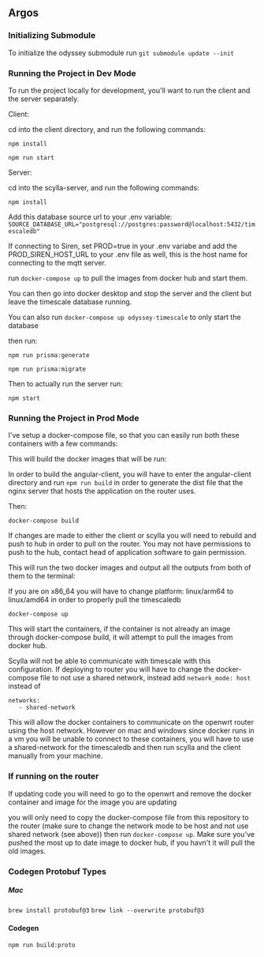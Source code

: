 ## Argos

### Initializing Submodule

To initialize the odyssey submodule run `git submodule update --init`

### Running the Project in Dev Mode

To run the project locally for development, you'll want to run the client and the server separately.

Client:

cd into the client directory, and run the following commands:

`npm install`

`npm run start`

Server:

cd into the scylla-server, and run the following commands:

`npm install`

Add this database source url to your .env variable:
`SOURCE_DATABASE_URL="postgresql://postgres:password@localhost:5432/timescaledb"`

If connecting to Siren, set PROD=true in your .env variabe and add the PROD_SIREN_HOST_URL to your .env file as well, this is the host name for connecting to the mqtt server. 

run `docker-compose up` to pull the images from docker hub and start them. 

You can then go into docker desktop and stop the server and the client but leave the timescale database running. 

You can also run `docker-compose up odyssey-timescale` to only start the database

then run:

`npm run prisma:generate`

`npm run prisma:migrate`

Then to actually run the server run:

`npm start`

### Running the Project in Prod Mode

I've setup a docker-compose file, so that you can easily run both these containers with a few commands:

This will build the docker images that will be run:

In order to build the angular-client, you will have to enter the angular-client directory and run `npm run build` in order to generate the dist file that the nginx server that hosts the application on the router uses. 

Then: 

`docker-compose build`

If changes are made to either the client or scylla you will need to rebuild and push to hub in order to pull on the router. You may not have permissions to push to the hub, contact head of application software to gain permission.

This will run the two docker images and output all the outputs from both of them to the terminal:

If you are on x86_64 you will have to change platform: linux/arm64 to linux/amd64 in order to properly pull the timescaledb

`docker-compose up`

This will start the containers, if the container is not already an image through docker-compose build, it will attempt to pull the images from docker hub. 

Scylla will not be able to communicate with timescale with this configuration. If deploying to router you will have to change the docker-compose file to not use a shared network, instead add `network_mode: host`
instead of 
```
networks: 
   - shared-network
```

This will allow the docker containers to communicate on the openwrt router using the host network. However on mac and windows since docker runs in a vm you will be unable to connect to these containers, you will have to use a shared-network for the timescaledb and then run scylla and the client manually from your machine. 

### If running on the router

If updating code you will need to go to the openwrt and remove the docker container and image for the image you are updating

you will only need to copy the docker-compose file from this repository to the router (make sure to change the network mode to be host and not use shared network (see above)) then run `docker-compose up`. Make sure you've pushed the most up to date image to docker hub, if you havn't it will pull the old images. 

### Codegen Protobuf Types

##### Mac

`brew install protobuf@3`
`brew link --overwrite protobuf@3`

#### Codegen
`npm run build:proto`